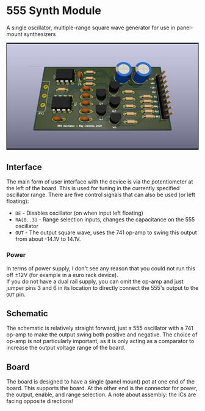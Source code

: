 # 555 Synth Module
A single oscillator, multiple-range square wave generator for use in panel-mount synthesizers

![A picture of the oscillator board, with some cool RTX because why not?](./output/555SynthModule.png)

## Interface
The main form of user interface with the device is via the potentiometer at the left of the board. This is used for tuning in the currently specified oscillator range. There are five control signals that can also be used (or left floating):
- `DE` - Disables oscillator (on when input left floating)
- `RA[0..3]` - Range selection inputs, changes the capacitance on the 555 oscillator
- `OUT` - The output square wave, uses the 741 op-amp to swing this output from about -14.1V to 14.1V.

### Power
In terms of power supply, I don't see any reason that you could not run this off ±12V (for example in a euro rack device).   
If you do not have a dual rail supply, you can omit the op-amp and just jumper pins 3 and 6 in its location to directly connect the 555's output to the `OUT` pin.

## Schematic
The schematic is relatively straight forward, just a 555 oscillator with a 741 op-amp to make the output swing both positive and negative. The choice of op-amp is not particularly important, as it is only acting as a comparator to increase the output voltage range of the board.   

## Board
The board is designed to have a single (panel mount) pot at one end of the board. This supports the board. At the other end is the connector for power, the output, enable, and range selection. A note about assembly: the ICs are facing opposite directions!
